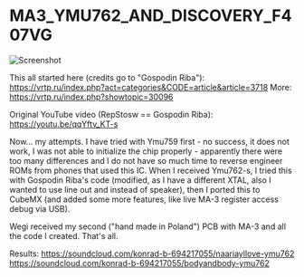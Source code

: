 # MA3_YMU762_AND_DISCOVERY_F407VG
![Screenshot](/CIRCUIT.jpg)

This all started here (credits go to "Gospodin Riba"):
https://vrtp.ru/index.php?act=categories&CODE=article&article=3718
More:
https://vrtp.ru/index.php?showtopic=30096

Original YouTube video (RepStosw == Gospodin Riba):
https://youtu.be/qqYftv_KT-s

Now... my attempts. I have tried with Ymu759 first - no success, it does not work, I was not able to initialize the chip properly - apparently there were too many differences and I do not have so much time to reverse engineer ROMs from phones that used this IC.
When I received Ymu762-s, I tried this with Gospodin Riba's code (modified, as I have a different XTAL, also I wanted to use line out and instead of speaker), then I ported this to CubeMX (and added some more features, like live MA-3 register access debug via USB).

Wegi received my second ("hand made in Poland") PCB with MA-3 and all the code I created. That's all.

Results:
https://soundcloud.com/konrad-b-694217055/naariayllove-ymu762
https://soundcloud.com/konrad-b-694217055/bodyandbody-ymu762
